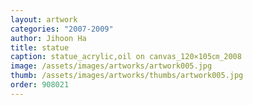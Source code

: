 ```yaml
---
layout: artwork 
categories: "2007-2009"
author: Jihoon Ha 
title: statue 
caption: statue_acrylic,oil on canvas_120×105㎝_2008 
image: /assets/images/artworks/artwork005.jpg 
thumb: /assets/images/artworks/thumbs/artwork005.jpg 
order: 908021 
---
```

